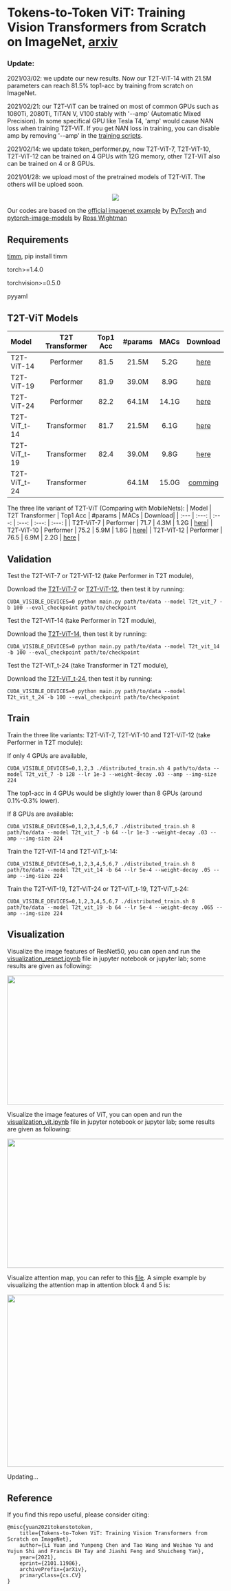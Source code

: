 # Tokens-to-Token ViT: Training Vision Transformers from Scratch on ImageNet, [arxiv](https://arxiv.org/abs/2101.11986)

### Update:
2021/03/02: we update our new results. Now our T2T-ViT-14 with 21.5M parameters can reach 81.5% top1-acc by training from scratch on ImageNet. 

2021/02/21: our T2T-ViT can be trained on most of common GPUs such as 1080Ti, 2080Ti, TiTAN V, V100 stably with '--amp' (Automatic Mixed Precision). In some specifical GPU like Tesla T4, 'amp' would cause NAN loss when training T2T-ViT. If you get NAN loss in training, you can disable amp by removing '--amp' in the [training scripts](https://github.com/yitu-opensource/T2T-ViT#train).


2021/02/14: we update token_performer.py, now T2T-ViT-7, T2T-ViT-10, T2T-ViT-12 can be trained on 4 GPUs with 12G memory, other T2T-ViT also can be trained on 4 or 8 GPUs.

2021/01/28: we upload most of the pretrained models of T2T-ViT. The others will be uploed soon.

<p align="center">
<img src="https://github.com/yitu-opensource/T2T-ViT/blob/main/images/f1.png">
</p>

Our codes are based on the [official imagenet example](https://github.com/pytorch/examples/tree/master/imagenet) by [PyTorch](https://pytorch.org/) and [pytorch-image-models](https://github.com/rwightman/pytorch-image-models) by [Ross Wightman](https://github.com/rwightman)


## Requirements

[timm](https://github.com/rwightman/pytorch-image-models), pip install timm

torch>=1.4.0

torchvision>=0.5.0

pyyaml


## T2T-ViT Models


| Model    | T2T Transformer | Top1 Acc | #params | MACs |  Download|
| :---     |   :---:         |  :---:   |  :---:  | :---: |  :---:   | 
| T2T-ViT-14   |  Performer  |   81.5   |  21.5M  | 5.2G  | [here](https://drive.google.com/file/d/19Dw1HGYkOPSwcoLZdTkmWPOMzrFMYLgN/view?usp=sharing)| 
| T2T-ViT-19   |  Performer  |   81.9   |  39.0M  | 8.9G  | [here](https://drive.google.com/file/d/1Wb476W-49TngNsXjBXChV7F2RdFv0wAA/view?usp=sharing)| 
| T2T-ViT-24   |  Performer  |   82.2   |  64.1M  | 14.1G  | [here](https://drive.google.com/file/d/1veaOABX9YmjriVYkTy2cKySiSsopxxWf/view?usp=sharing)| 
| T2T-ViT_t-14 | Transformer |   81.7   |  21.5M  | 6.1G | [here](https://drive.google.com/file/d/1WdUT-3qq3duhECKk1CabXGktvd24p3Ti/view?usp=sharing)  | 
| T2T-ViT_t-19 | Transformer |   82.4   |  39.0M  | 9.8G  | [here](https://drive.google.com/file/d/1HA15Mh7ID2XuxBilSddc5ccAggf1CD8u/view?usp=sharing) | 
| T2T-ViT_t-24 | Transformer |       |  64.1M  | 15.0G| [comming]() | 

The three lite variant of T2T-ViT (Comparing with MobileNets):
| Model    | T2T Transformer | Top1 Acc | #params | MACs |  Download|
| :---     |   :---:         |  :---:   |  :---:  | :---: |  :---:   | 
| T2T-ViT-7   |  Performer  |   71.7   |  4.3M   | 1.2G  | [here](https://drive.google.com/file/d/1r2Qs6MVo3fkPWwQ0hZfK4nfl6HErgdjJ/view?usp=sharing)| 
| T2T-ViT-10   |  Performer  |   75.2   |  5.9M   | 1.8G  | [here](https://drive.google.com/file/d/11v9UdXx_jw7E-lIO26MI9c29ANC2GUgw/view?usp=sharing)| 
| T2T-ViT-12   |  Performer  |   76.5   |  6.9M   | 2.2G  | [here](https://drive.google.com/file/d/1RnPvXX6HFdQ3O6B6WM1t8_SDDVBIeV6c/view?usp=sharing)  |


## Validation

Test the T2T-ViT-7 or T2T-ViT-12 (take Performer in T2T module),

Download the [T2T-ViT-7](https://drive.google.com/file/d/1gTvmvUhdjTNJpgEKJ-iqEhChdKWCFU3M/view?usp=sharing) or [T2T-ViT-12](https://drive.google.com/file/d/1uldU_G3oawOF8hWuZEGRuL1lxjbU58Ly/view?usp=sharing), then test it by running:

```
CUDA_VISIBLE_DEVICES=0 python main.py path/to/data --model T2t_vit_7 -b 100 --eval_checkpoint path/to/checkpoint
```

Test the T2T-ViT-14 (take Performer in T2T module),

Download the [T2T-ViT-14](https://drive.google.com/file/d/1zTXtcGwIS_AmPqhUDACYDITDmnNP2yLI/view?usp=sharing), then test it by running:

```
CUDA_VISIBLE_DEVICES=0 python main.py path/to/data --model T2t_vit_14 -b 100 --eval_checkpoint path/to/checkpoint
```

Test the T2T-ViT_t-24 (take Transformer in T2T module),

Download the [T2T-ViT_t-24](https://drive.google.com/file/d/1Edw9jFasXFl5LVrRvJ44vMuQXOlvbDJP/view?usp=sharing), then test it by running:

```
CUDA_VISIBLE_DEVICES=0 python main.py path/to/data --model T2t_vit_t_24 -b 100 --eval_checkpoint path/to/checkpoint
```

## Train

Train the three lite variants: T2T-ViT-7, T2T-ViT-10 and T2T-ViT-12 (take Performer in T2T module):

If only 4 GPUs are available,

```
CUDA_VISIBLE_DEVICES=0,1,2,3 ./distributed_train.sh 4 path/to/data --model T2t_vit_7 -b 128 --lr 1e-3 --weight-decay .03 --amp --img-size 224
```

The top1-acc in 4 GPUs would be slightly lower than 8 GPUs (around 0.1%-0.3% lower).

If 8 GPUs are available: 
```
CUDA_VISIBLE_DEVICES=0,1,2,3,4,5,6,7 ./distributed_train.sh 8 path/to/data --model T2t_vit_7 -b 64 --lr 1e-3 --weight-decay .03 --amp --img-size 224
```


Train the T2T-ViT-14 and T2T-ViT_t-14:

```
CUDA_VISIBLE_DEVICES=0,1,2,3,4,5,6,7 ./distributed_train.sh 8 path/to/data --model T2t_vit_14 -b 64 --lr 5e-4 --weight-decay .05 --amp --img-size 224
```

Train the T2T-ViT-19, T2T-ViT-24 or T2T-ViT_t-19, T2T-ViT_t-24:

```
CUDA_VISIBLE_DEVICES=0,1,2,3,4,5,6,7 ./distributed_train.sh 8 path/to/data --model T2t_vit_19 -b 64 --lr 5e-4 --weight-decay .065 --amp --img-size 224
```



## Visualization

Visualize the image features of ResNet50, you can open and run the [visualization_resnet.ipynb](https://github.com/yitu-opensource/T2T-ViT/blob/main/visualization_resnet.ipynb) file in jupyter notebook or jupyter lab; some results are given as following:

<p align="center">
<img src="https://github.com/yitu-opensource/T2T-ViT/blob/main/images/resnet_conv1.png" width="600" height="300"/>
</p>

Visualize the image features of ViT, you can open and run the [visualization_vit.ipynb](https://github.com/yitu-opensource/T2T-ViT/blob/main/visualization_vit.ipynb) file in jupyter notebook or jupyter lab; some results are given as following:

<p align="center">
<img src="https://github.com/yitu-opensource/T2T-ViT/blob/main/images/vit_block1.png" width="600" height="300"/>
</p>

Visualize attention map, you can refer to this [file](https://github.com/jeonsworld/ViT-pytorch/blob/main/visualize_attention_map.ipynb). A simple example by visualizing the attention map in attention block 4 and 5 is:


<p align="center">
<img src="https://github.com/yitu-opensource/T2T-ViT/blob/main/images/attention_visualization.png" width="600" height="400"/>
</p>



Updating...

## Reference
If you find this repo useful, please consider citing:
```
@misc{yuan2021tokenstotoken,
    title={Tokens-to-Token ViT: Training Vision Transformers from Scratch on ImageNet},
    author={Li Yuan and Yunpeng Chen and Tao Wang and Weihao Yu and Yujun Shi and Francis EH Tay and Jiashi Feng and Shuicheng Yan},
    year={2021},
    eprint={2101.11986},
    archivePrefix={arXiv},
    primaryClass={cs.CV}
}
```
